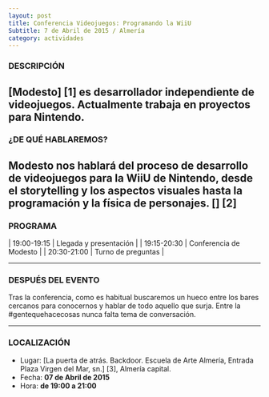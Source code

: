 ```yaml
---
layout: post
title: Conferencia Videojuegos: Programando la WiiU
Subtitle: 7 de Abril de 2015 / Almería
category: actividades
---
```

### DESCRIPCIÓN

[Modesto] [1] es desarrollador independiente de videojuegos. Actualmente trabaja en proyectos para Nintendo.
---
### ¿DE QUÉ HABLAREMOS?

Modesto nos hablará del proceso de desarrollo de videojuegos para la WiiU de Nintendo, desde el storytelling y los aspectos visuales hasta la programación y la física de personajes. [] [2]
---
### PROGRAMA

| 19:00-19:15 | Llegada y presentación |
| 19:15-20:30 | Conferencia de Modesto |
| 20:30-21:00 | Turno de preguntas |

---

### DESPUÉS DEL EVENTO

Tras la conferencia, como es habitual buscaremos un hueco entre los bares cercanos para conocernos y hablar de todo aquello que surja. Entre la #gentequehacecosas nunca falta tema de conversación.

---

### LOCALIZACIÓN

* Lugar: [La puerta de atrás. Backdoor. Escuela de Arte Almería, Entrada Plaza Virgen del Mar, sn.] [3], Almería capital.
* Fecha: **07 de Abril de 2015**
* Hora: **de 19:00 a 21:00**
